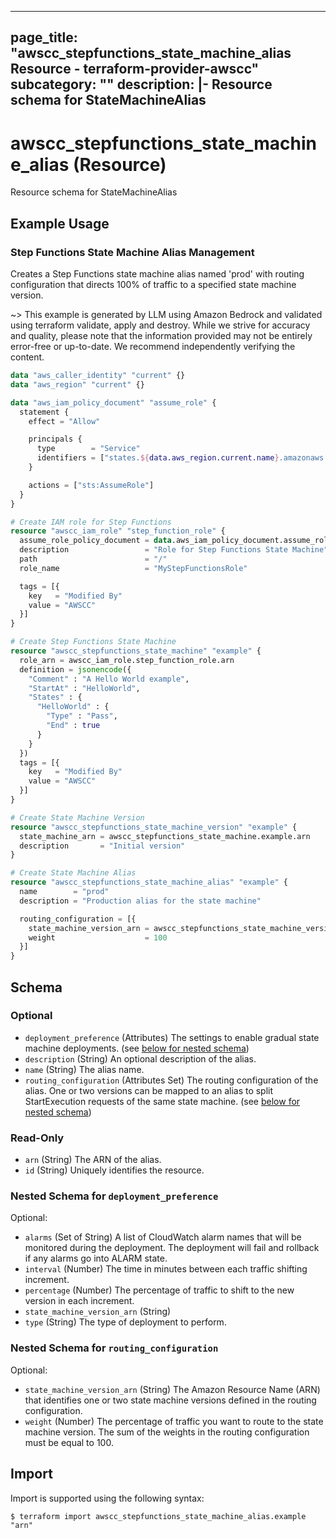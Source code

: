 
---
page_title: "awscc_stepfunctions_state_machine_alias Resource - terraform-provider-awscc"
subcategory: ""
description: |-
  Resource schema for StateMachineAlias
---

# awscc_stepfunctions_state_machine_alias (Resource)

Resource schema for StateMachineAlias

## Example Usage

### Step Functions State Machine Alias Management

Creates a Step Functions state machine alias named 'prod' with routing configuration that directs 100% of traffic to a specified state machine version.

~> This example is generated by LLM using Amazon Bedrock and validated using terraform validate, apply and destroy. While we strive for accuracy and quality, please note that the information provided may not be entirely error-free or up-to-date. We recommend independently verifying the content.

```terraform
data "aws_caller_identity" "current" {}
data "aws_region" "current" {}

data "aws_iam_policy_document" "assume_role" {
  statement {
    effect = "Allow"

    principals {
      type        = "Service"
      identifiers = ["states.${data.aws_region.current.name}.amazonaws.com"]
    }

    actions = ["sts:AssumeRole"]
  }
}

# Create IAM role for Step Functions
resource "awscc_iam_role" "step_function_role" {
  assume_role_policy_document = data.aws_iam_policy_document.assume_role.json
  description                 = "Role for Step Functions State Machine"
  path                        = "/"
  role_name                   = "MyStepFunctionsRole"

  tags = [{
    key   = "Modified By"
    value = "AWSCC"
  }]
}

# Create Step Functions State Machine
resource "awscc_stepfunctions_state_machine" "example" {
  role_arn = awscc_iam_role.step_function_role.arn
  definition = jsonencode({
    "Comment" : "A Hello World example",
    "StartAt" : "HelloWorld",
    "States" : {
      "HelloWorld" : {
        "Type" : "Pass",
        "End" : true
      }
    }
  })
  tags = [{
    key   = "Modified By"
    value = "AWSCC"
  }]
}

# Create State Machine Version
resource "awscc_stepfunctions_state_machine_version" "example" {
  state_machine_arn = awscc_stepfunctions_state_machine.example.arn
  description       = "Initial version"
}

# Create State Machine Alias
resource "awscc_stepfunctions_state_machine_alias" "example" {
  name        = "prod"
  description = "Production alias for the state machine"

  routing_configuration = [{
    state_machine_version_arn = awscc_stepfunctions_state_machine_version.example.arn
    weight                    = 100
  }]
}
```

<!-- schema generated by tfplugindocs -->
## Schema

### Optional

- `deployment_preference` (Attributes) The settings to enable gradual state machine deployments. (see [below for nested schema](#nestedatt--deployment_preference))
- `description` (String) An optional description of the alias.
- `name` (String) The alias name.
- `routing_configuration` (Attributes Set) The routing configuration of the alias. One or two versions can be mapped to an alias to split StartExecution requests of the same state machine. (see [below for nested schema](#nestedatt--routing_configuration))

### Read-Only

- `arn` (String) The ARN of the alias.
- `id` (String) Uniquely identifies the resource.

<a id="nestedatt--deployment_preference"></a>
### Nested Schema for `deployment_preference`

Optional:

- `alarms` (Set of String) A list of CloudWatch alarm names that will be monitored during the deployment. The deployment will fail and rollback if any alarms go into ALARM state.
- `interval` (Number) The time in minutes between each traffic shifting increment.
- `percentage` (Number) The percentage of traffic to shift to the new version in each increment.
- `state_machine_version_arn` (String)
- `type` (String) The type of deployment to perform.


<a id="nestedatt--routing_configuration"></a>
### Nested Schema for `routing_configuration`

Optional:

- `state_machine_version_arn` (String) The Amazon Resource Name (ARN) that identifies one or two state machine versions defined in the routing configuration.
- `weight` (Number) The percentage of traffic you want to route to the state machine version. The sum of the weights in the routing configuration must be equal to 100.

## Import

Import is supported using the following syntax:

```shell
$ terraform import awscc_stepfunctions_state_machine_alias.example "arn"
```
